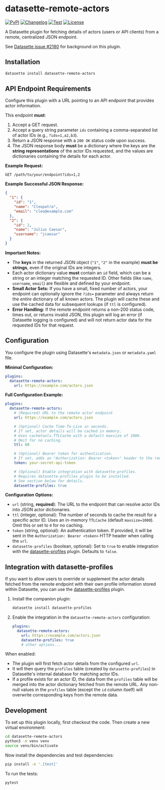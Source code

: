 # datasette-remote-actors

[![PyPI](https://img.shields.io/pypi/v/datasette-remote-actors.svg)](https://pypi.org/project/datasette-remote-actors/)
[![Changelog](https://img.shields.io/github/v/release/datasette/datasette-remote-actors?include_prereleases&label=changelog)](https://github.com/datasette/datasette-remote-actors/releases)
[![Test](https://github.com/datasette/datasette-remote-actors/actions/workflows/test.yml/badge.svg)](https://github.com/datasette/datasette-remote-actors/actions/workflows/test.yml)
[![License](https://img.shields.io/badge/license-Apache%202.0-blue.svg)](https://github.com/datasette/datasette-remote-actors/blob/main/LICENSE)

A Datasette plugin for fetching details of actors (users or API clients) from a remote, centralized JSON endpoint.

See [Datasette issue #2180](https://github.com/simonw/datasette/issues/2180) for background on this plugin.

## Installation

```bash
datasette install datasette-remote-actors
```

## API Endpoint Requirements

Configure this plugin with a URL pointing to an API endpoint that provides actor information.

This endpoint **must**:

1. Accept a GET request.
2. Accept a query string parameter `ids` containing a comma-separated list of actor IDs (e.g., `?ids=1,a2,b3`).
3. Return a JSON response with a `200 OK` status code upon success.
4. The JSON response body **must** be a dictionary where the keys are the **string representations** of the actor IDs requested, and the values are dictionaries containing the details for each actor.

**Example Request:**

`GET /path/to/your/endpoint?ids=1,2`

**Example Successful JSON Response:**

```json
{
  "1": {
    "id": "1",
    "name": "Cleopatra",
    "email": "cleo@example.com"
  },
  "2": {
    "id": 2,
    "name": "Julius Caesar",
    "username": "jcaesar"
  }
}
```

**Important Notes:**

* The **keys** in the returned JSON object (`"1"`, `"2"` in the example) **must be strings**, even if the original IDs are integers.
* Each actor dictionary value **must** contain an `id` field, which can be a string or an integer matching the requested ID. Other fields (like `name`, `username`, `email`) are flexible and defined by your endpoint.
* **Small Actor Sets:** If you have a small, fixed number of actors, your endpoint can optionally ignore the `?ids=` parameter and always return the *entire* dictionary of all known actors. The plugin will cache these and use the cached data for subsequent lookups (if `ttl` is configured).
* **Error Handling:** If the remote endpoint returns a non-200 status code, times out, or returns invalid JSON, this plugin will log an error (if Datasette logging is configured) and will not return actor data for the requested IDs for that request.

## Configuration

You configure the plugin using Datasette's `metadata.json` or `metadata.yaml` file.

**Minimal Configuration:**

```yaml
plugins:
  datasette-remote-actors:
    url: https://example.com/actors.json
```

**Full Configuration Example:**

```yaml
plugins:
  datasette-remote-actors:
    # (Required) URL to the remote actor endpoint
    url: https://example.com/actors.json

    # (Optional) Cache Time-To-Live in seconds.
    # If set, actor details will be cached in memory.
    # Uses cachetools.TTLCache with a default maxsize of 1000.
    # Omit for no caching.
    ttl: 60

    # (Optional) Bearer token for authentication.
    # If set, adds an "Authorization: Bearer <token>" header to the request.
    token: your-secret-api-token

    # (Optional) Enable integration with datasette-profiles.
    # Requires datasette-profiles plugin to be installed.
    # See section below for details.
    datasette-profiles: true
```

**Configuration Options:**

* `url` (string, **required**): The URL to the endpoint that can resolve actor IDs into JSON actor dictionaries.
* `ttl` (integer, optional): The number of seconds to cache the result for a specific actor ID. Uses an in-memory `TTLCache` (default `maxsize=1000`). Omit this or set to `0` for no caching.
* `token` (string, optional): An authentication token. If provided, it will be sent in the `Authorization: Bearer <token>` HTTP header when calling the `url`.
* `datasette-profiles` (boolean, optional): Set to `true` to enable integration with the [datasette-profiles](https://github.com/datasette/datasette-profiles) plugin. Defaults to `false`.

## Integration with datasette-profiles

If you want to allow users to override or supplement the actor details fetched from the remote endpoint with their own profile information stored within Datasette, you can use the [datasette-profiles](https://github.com/datasette/datasette-profiles) plugin.

1.  Install the companion plugin:
    ```bash
    datasette install datasette-profiles
    ```
2.  Enable the integration in the `datasette-remote-actors` configuration:
    ```yaml
    plugins:
      datasette-remote-actors:
        url: https://example.com/actors.json
        datasette-profiles: true
        # other options...
    ```

When enabled:

* The plugin will first fetch actor details from the configured `url`.
* It will then query the `profiles` table (created by `datasette-profiles`) in Datasette's internal database for matching actor IDs.
* If a profile exists for an actor ID, the data from the `profiles` table will be merged into the actor dictionary fetched from the remote URL. Any non-null values in the `profiles` table (except the `id` column itself) will overwrite corresponding keys from the remote data.

## Development

To set up this plugin locally, first checkout the code. Then create a new virtual environment:

```bash
cd datasette-remote-actors
python3 -m venv venv
source venv/bin/activate
```

Now install the dependencies and test dependencies:

```bash
pip install -e '.[test]'
```

To run the tests:

```bash
pytest
```
